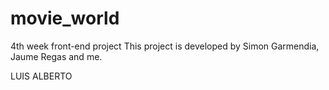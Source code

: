 # movie_world
4th week front-end project
This project is developed by Simon Garmendia, Jaume Regas and me.



LUIS ALBERTO